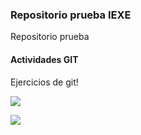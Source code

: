 ### Repositorio prueba IEXE 

Repositorio prueba 

#### Actividades GIT 

Ejercicios de git!

![](https://user-images.githubusercontent.com/16740875/139715650-0b081ec8-2c40-4174-946c-f13c12322b41.png)

![](https://user-images.githubusercontent.com/16740875/139716918-488104f0-21bf-4ca1-a1a2-7b51a825c0bb.png)
